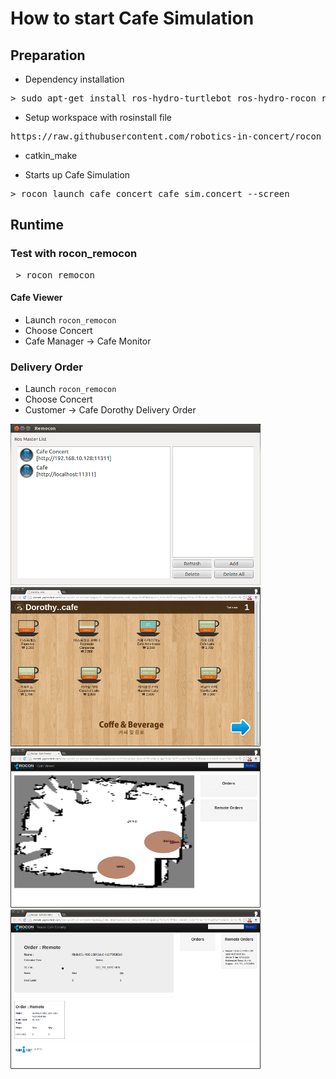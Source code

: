 # How to start Cafe Simulation

## Preparation

- Dependency installation

<pre>
> sudo apt-get install ros-hydro-turtlebot ros-hydro-rocon ros-hydro-unique-identifier ros-hydro-bondpy ros-hydro-ar-track-alvar ros-hydro-kobuki-soft ros-hydro-rosbridge-suite ros-hydro-rospy-message-converter ros-hydro-smach-ros
</pre>

- Setup workspace with rosinstall file

<pre>
https://raw.githubusercontent.com/robotics-in-concert/rocon_demos/cafe_concert/cafe_concert/rosinstalls/concert_master.rosinstall
</pre>

- catkin_make

- Starts up Cafe Simulation

<pre>
> rocon_launch cafe_concert cafe_sim.concert --screen
</pre>


## Runtime

### Test with rocon_remocon

<pre>
 > rocon_remocon
</pre>

#### Cafe Viewer

* Launch `rocon_remocon`
* Choose Concert
* Cafe Manager -> Cafe Monitor

### Delivery Order 

* Launch `rocon_remocon`
* Choose Concert
* Customer -> Cafe Dorothy Delivery Order

 
![](imgs/remocon.png)  ![](imgs/deliveryorerapp.png) ![](imgs/viewer.png) ![](imgs/kitchen.png)


